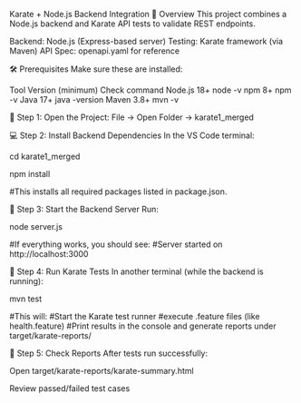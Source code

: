 Karate + Node.js Backend Integration
📖 Overview
This project combines a Node.js backend and Karate API tests to validate REST endpoints.

Backend: Node.js (Express-based server)
Testing: Karate framework (via Maven)
API Spec: openapi.yaml for reference

🛠️ Prerequisites
Make sure these are installed:

Tool	      Version (minimum)	    Check command
Node.js	       18+	                 node -v
npm	           8+	                   npm -v
Java           17+	               java -version
Maven	         3.8+	                 mvn -v

🚀 Step 1: Open the Project:
File → Open Folder → karate1_merged

💻 Step 2: Install Backend Dependencies
In the VS Code terminal:

cd karate1_merged

npm install

#This installs all required packages listed in package.json.

🧩 Step 3: Start the Backend Server
Run:

node server.js

#If everything works, you should see:
#Server started on http://localhost:3000

🧪 Step 4: Run Karate Tests
In another terminal (while the backend is running):

mvn test

#This will:
#Start the Karate test runner
#execute .feature files (like health.feature)
#Print results in the console and generate reports under target/karate-reports/

📁 Step 5: Check Reports
After tests run successfully:

Open target/karate-reports/karate-summary.html

Review passed/failed test cases

